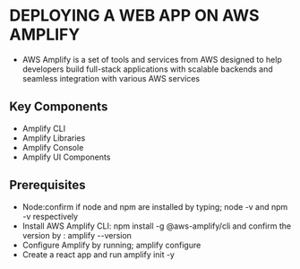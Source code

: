 # DEPLOYING A WEB APP ON AWS AMPLIFY
- AWS Amplify is a set of tools and services from AWS designed to help developers build full-stack applications with scalable backends and seamless integration with various AWS services

## Key Components
- Amplify CLI
- Amplify Libraries
- Amplify Console
- Amplify UI Components


## Prerequisites
- Node:confirm if node and npm are installed by typing; node -v and npm -v respectively
- Install AWS Amplify CLI: npm install -g @aws-amplify/cli and confirm the version by : amplify --version
- Configure Amplify by running; amplify configure
- Create a react app and run amplify init -y